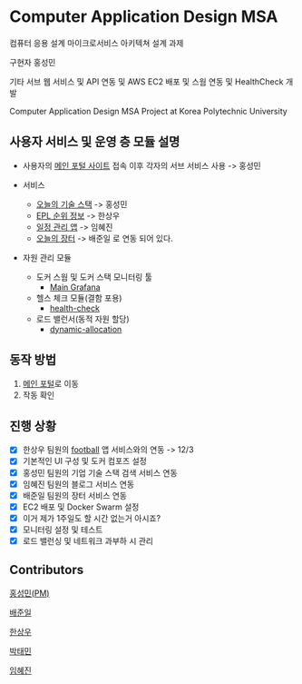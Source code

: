 # Computer Application Design MSA

컴퓨터 응용 설계 마이크로서비스 아키텍쳐 설계  과제 

구현자 홍성민

기타 서브 웹 서비스 및 API 연동 및 AWS EC2 배포 및 스웜 연동 및 HealthCheck 개발

Computer Application Design MSA Project at Korea Polytechnic University

## 사용자 서비스 및 운영 층 모듈 설명

- 사용자의 [메인 포털 사이트](http://ec2-3-34-48-86.ap-northeast-2.compute.amazonaws.com/) 접속 이후 각자의 서브 서비스 사용 -> 홍성민
- 서비스
	- [오늘의 기술 스택](http://ec2-3-34-48-86.ap-northeast-2.compute.amazonaws.com/) -> 홍성민
	- [EPL 순위 정보](http://ec2-3-34-48-86.ap-northeast-2.compute.amazonaws.com:8001/rank) -> 한상우
	- [일정 관리 앱](http://ec2-3-34-48-86.ap-northeast-2.compute.amazonaws.com:8004/example-webapp/main.jsp) -> 임혜진
	- [오늘의 장터](http://ec2-3-34-48-86.ap-northeast-2.compute.amazonaws.com:8002/goods/list) -> 배준일
	로 연동 되어 있다. 

- 자원 관리 모듈
	- 도커 스웜 및 도커 스택 모니터링 툴
		- [Main Grafana](http://ec2-3-34-48-86.ap-northeast-2.compute.amazonaws.com:3000/d/zr_baSRmk/docker-swarm-services?refresh=30s&orgId=1)
	- 헬스 체크 모듈(결함 포용)
		- [health-check]()
	- 로드 밸런서(동적 자원 할당)
		- [dynamic-allocation]()


## 동작 방법
1. [메인 포털](http://ec2-3-34-48-86.ap-northeast-2.compute.amazonaws.com/)로 이동
2. 작동 확인


## 진행 상황
- [x] 한상우 팀원의 [football](https://github.com/comungsul/football) 앱 서비스와의 연동 -> 12/3
- [x] 기본적인 UI 구성 및 도커 컴포즈 설정 
- [x] 홍성민 팀원의 기업 기술 스택 검색 서비스 연동 
- [x] 임혜진 팀원의 블로그 서비스 연동
- [x] 배준일 팀원의 장터 서비스 연동
- [x] EC2 배포 및 Docker Swarm 설정 
- [x] 이거 제가 1주일도 할 시간 없는거 아시죠?
- [x] 모니터링 설정 및 테스트
- [x] 로드 밸런싱 및 네트워크 과부하 시 관리
## Contributors 
[홍성민(PM)](https://github.com/KKodiac) 

[배준일](https://github.com/bjo6300)

[한상우](https://github.com/sktkddn777)

[박태민](https://github.com/Taemin0624)

[임혜진](https://github.com/imagine99)

